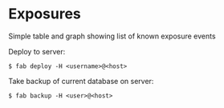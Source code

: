 # Exposures

Simple table and graph showing list of known exposure events

Deploy to server:

    $ fab deploy -H <username>@<host>

Take backup of current database on server: 

    $ fab backup -H <user>@<host>
